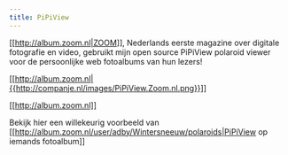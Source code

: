 ```yaml
---
title: PiPiView
---
```


[[http://album.zoom.nl|ZOOM]], Nederlands eerste magazine over digitale fotografie en video, gebruikt mijn open source PiPiView polaroid viewer voor de persoonlijke web fotoalbums van hun lezers!

[[http://album.zoom.nl|{{http://companje.nl/images/PiPiView.Zoom.nl.png}}]]

[[http://album.zoom.nl]]

Bekijk hier een willekeurig voorbeeld van [[http://album.zoom.nl/user/adby/Wintersneeuw/polaroids|PiPiView op iemands fotoalbum]]
